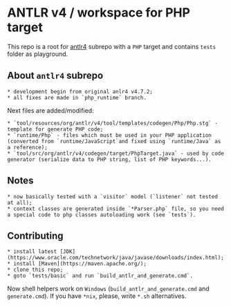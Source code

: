 # ANTLR v4 / workspace for PHP target

This repo is a root for [antlr4](https://github.com/yar3333/antlr4) subrepo with a `PHP` target and contains `tests` folder as playground.


## About `antlr4` subrepo

	* development begin from original anlr4 v4.7.2;
	* all fixes are made in `php_runtime` branch.

Next files are added/modified:
 
	* `tool/resources/org/antlr/v4/tool/templates/codegen/Php/Php.stg` - template for generate PHP code;
	* `runtime/Php` - files which must be used in your PHP application (converted from `runtime/JavaScript`and fixed using `runtime/Java` as a reference);
	* `tool/src/org/antlr/v4/codegen/target/PhpTarget.java` - used by code generator (serialize data to PHP string, list of PHP keywords...).


## Notes

	* now basically tested with a `visitor` model (`listener` not tested at all);
	* context classes are generated inside `*Parser.php` file, so you need a special code to php classes autoloading work (see `tests`).


## Contributing

	* install latest [JDK](https://www.oracle.com/technetwork/java/javase/downloads/index.html);
	* install [Maven](https://maven.apache.org/);
	* clone this repo;
	* goto `tests/basic` and run `build_antlr_and_generate.cmd`.

Now shell helpers work on `Windows` (`build_antlr_and_generate.cmd` and `generate.cmd`).
If you have `*nix`, please, write `*.sh` alternatives.
